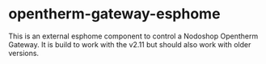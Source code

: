 # opentherm-gateway-esphome
This is an external esphome component to control a Nodoshop Opentherm Gateway. It is build to work with the v2.11 but should also work with older versions.
